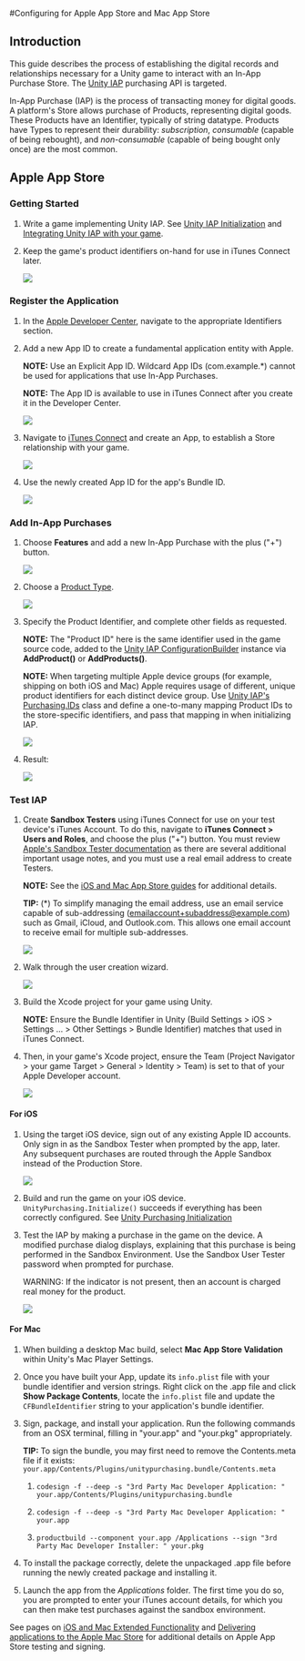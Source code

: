 #Configuring for Apple App Store and Mac App Store

## Introduction

This guide describes the process of establishing the digital records and relationships necessary for a Unity game to interact with an In-App Purchase Store. The [Unity IAP](UnityIAP) purchasing API is targeted. 

In-App Purchase (IAP) is the process of transacting money for digital goods. A platform's Store allows purchase of Products, representing digital goods. These Products have an Identifier, typically of string datatype. Products have Types to represent their durability: _subscription_, _consumable_ (capable of being rebought), and _non-consumable_ (capable of being bought only once) are the most common. 

## Apple App Store

### Getting Started

1. Write a game implementing Unity IAP. See [Unity IAP Initialization](UnityIAPInitialization) and [Integrating Unity IAP with your game](https://unity3d.com/learn/tutorials/topics/analytics/integrating-unity-iap-your-game-beta).

1. Keep the game's product identifiers on-hand for use in iTunes Connect later.

    ![](../uploads/Main/IAPAppleImage0.png)

### Register the Application

1. In the [Apple Developer Center](https://developer.apple.com/account), navigate to the appropriate Identifiers section. 

2. Add a new App ID to create a fundamental application entity with Apple. 

    **NOTE:** Use an Explicit App ID. Wildcard App IDs (com.example.*) cannot be used for applications that use In-App Purchases. 

    **NOTE:** The App ID is available to use in iTunes Connect after you create it in the Developer Center.
  
    ![](../uploads/Main/IAPAppleImage1.png)

3. Navigate to [iTunes Connect](https://itunesconnect.apple.com) and create an App, to establish a Store relationship with your game. 
  
    ![](../uploads/Main/IAPAppleImage2.png) 

4. Use the newly created App ID for the app's Bundle ID. 

    ![](../uploads/Main/IAPAppleImage3.png)

### Add In-App Purchases

1. Choose __Features__ and add a new In-App Purchase with the plus ("+") button. 

    ![](../uploads/Main/IAPAppleImage4.png)


2. Choose a [Product Type](UnityIAPDefiningProducts). 

    ![](../uploads/Main/IAPAppleImage5.png)

3. Specify the Product Identifier, and complete other fields as requested.

    **NOTE:** The "Product ID" here is the same identifier used in the game source code, added to the [Unity IAP ConfigurationBuilder](http://docs.unity3d.com/Documentation/ScriptReference/Purchasing.ConfigurationBuilder.html) instance via __AddProduct()__ or __AddProducts()__. 
    
    **NOTE:** When targeting multiple Apple device groups (for example, shipping on both iOS and Mac) Apple requires usage of different, unique product identifiers for each distinct device group. Use [Unity IAP's Purchasing.IDs](http://docs.unity3d.com/ScriptReference/Purchasing.IDs-ctor.html) class and define a one-to-many mapping Product IDs to the store-specific identifiers, and pass that mapping in when initializing IAP. 

    ![](../uploads/Main/IAPAppleImage6.png)

4. Result:

    ![](../uploads/Main/IAPAppleImage7.png)

### Test IAP

1. Create __Sandbox Testers__ using iTunes Connect for use on your test device's iTunes Account. To do this, navigate to __iTunes Connect &gt; Users and Roles__, and choose the plus ("+") button. You must review [Apple's Sandbox Tester documentation](https://developer.apple.com/library/ios/documentation/LanguagesUtilities/Conceptual/iTunesConnect_Guide/Chapters/SettingUpUserAccounts.html#/apple_ref/doc/uid/TP40011225-CH25-SW9) as there are several additional important usage notes, and you must use a real email address to create Testers. 

    **NOTE:** See the [iOS and Mac App Store guides](UnityIAPiOSMAS) for additional details. 
    
    **TIP:** (*) To simplify managing the email address, use an email service capable of sub-addressing (emailaccount+subaddress@example.com) such as Gmail, iCloud, and Outlook.com. This allows one email account to receive email for multiple sub-addresses. 

    ![](../uploads/Main/IAPAppleImage8.png)

2. Walk through the user creation wizard. 

    ![](../uploads/Main/IAPAppleImage9.png)

3. Build the Xcode project for your game using Unity.

    **NOTE:** Ensure the Bundle Identifier in Unity (Build Settings &gt; iOS &gt; Settings ... &gt; Other Settings &gt; Bundle Identifier) matches that used in iTunes Connect.

4. Then, in your game's Xcode project, ensure the Team (Project Navigator &gt; your game Target &gt; General &gt; Identity &gt; Team) is set to that of your Apple Developer account.

    ![](../uploads/Main/IAPAppleImage10.png)

#### For iOS

1. Using the target iOS device, sign out of any existing Apple ID accounts. Only sign in as the Sandbox Tester when prompted by the app, later. Any subsequent purchases are routed through the Apple Sandbox instead of the Production Store.

    ![](../uploads/Main/IAPAppleImage11.png)

2. Build and run the game on your iOS device. `UnityPurchasing.Initialize()` succeeds if everything has been correctly configured. See [Unity Purchasing Initialization](http://docs.unity3d.com/ScriptReference/Purchasing.UnityPurchasing.Initialize.html) 

3. Test the IAP by making a purchase in the game on the device. A modified purchase dialog displays, explaining that this purchase is being performed in the Sandbox Environment. Use the Sandbox User Tester password when prompted for purchase. 

    WARNING: If the indicator is not present, then an account is charged real money for the product.
  
    ![](../uploads/Main/IAPAppleImage12.png)

#### For Mac

1. When building a desktop Mac build, select __Mac App Store Validation__ within Unity's Mac Player Settings.

2. Once you have built your App, update its `info.plist` file with your bundle identifier and version strings. Right click on the .app file and click __Show Package Contents__, locate the `info.plist` file and update the `CFBundleIdentifier` string to your application's bundle identifier.

3. Sign, package, and install your application. Run the following commands from an OSX terminal, filling in "your.app" and "your.pkg" appropriately.

    **TIP:** To sign the bundle, you may first need to remove the Contents.meta file if it exists: `your.app/Contents/Plugins/unitypurchasing.bundle/Contents.meta`
  
    1. `codesign -f --deep -s "3rd Party Mac Developer Application: " your.app/Contents/Plugins/unitypurchasing.bundle`
  
    1. `codesign -f --deep -s "3rd Party Mac Developer Application: " your.app`
  
    1. `productbuild --component your.app /Applications --sign "3rd Party Mac Developer Installer: " your.pkg`

4. To install the package correctly, delete the unpackaged .app file before running the newly created package and installing it.

5. Launch the app from the _Applications_ folder. The first time you do so, you are prompted to enter your iTunes account details, for which you can then make test purchases against the sandbox environment.


See pages on [iOS and Mac Extended Functionality](UnityIAPiOSMAS) and [Delivering applications to the Apple Mac Store](HOWTO-PortToAppleMacStore) for additional details on Apple App Store testing and signing. 
